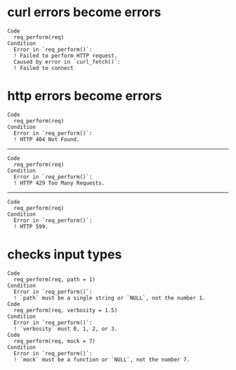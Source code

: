 # curl errors become errors

    Code
      req_perform(req)
    Condition
      Error in `req_perform()`:
      ! Failed to perform HTTP request.
      Caused by error in `curl_fetch()`:
      ! Failed to connect

# http errors become errors

    Code
      req_perform(req)
    Condition
      Error in `req_perform()`:
      ! HTTP 404 Not Found.

---

    Code
      req_perform(req)
    Condition
      Error in `req_perform()`:
      ! HTTP 429 Too Many Requests.

---

    Code
      req_perform(req)
    Condition
      Error in `req_perform()`:
      ! HTTP 599.

# checks input types

    Code
      req_perform(req, path = 1)
    Condition
      Error in `req_perform()`:
      ! `path` must be a single string or `NULL`, not the number 1.
    Code
      req_perform(req, verbosity = 1.5)
    Condition
      Error in `req_perform()`:
      ! `verbosity` must 0, 1, 2, or 3.
    Code
      req_perform(req, mock = 7)
    Condition
      Error in `req_perform()`:
      ! `mock` must be a function or `NULL`, not the number 7.

